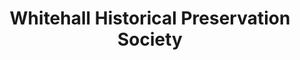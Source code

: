 ---
layout: repo
title: "Whitehall Historical Preservation Society"
id: 15161
permalink: repos/15161/
---